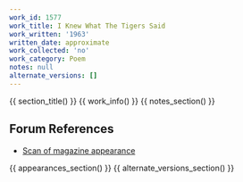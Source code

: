 ```yaml
---
work_id: 1577
work_title: I Knew What The Tigers Said
work_written: '1963'
written_date: approximate
work_collected: 'no'
work_category: Poem
notes: null
alternate_versions: []
---
```


{{ section_title() }}
{{ work_info() }}
{{ notes_section() }}
## Forum References
- [Scan of magazine appearance](https://bukowskiforum.com/threads/targets-no-15-1963.11165/)

{{ appearances_section() }}
{{ alternate_versions_section() }}